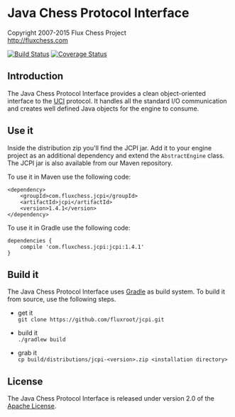 Java Chess Protocol Interface
=============================

Copyright 2007-2015 Flux Chess Project  
http://fluxchess.com

[![Build Status](https://travis-ci.org/fluxroot/jcpi.png?branch=1.4.x)](https://travis-ci.org/fluxroot/jcpi) [![Coverage Status](https://coveralls.io/repos/fluxroot/jcpi/badge.png?branch=1.4.x)](https://coveralls.io/r/fluxroot/jcpi?branch=1.4.x)


Introduction
------------
The Java Chess Protocol Interface provides a clean object-oriented interface to
the [UCI] protocol. It handles all the standard I/O communication and creates
well defined Java objects for the engine to consume.


Use it
------
Inside the distribution zip you'll find the JCPI jar. Add it to your engine
project as an additional dependency and extend the `AbstractEngine` class. The
JCPI jar is also available from our Maven repository.

To use it in Maven use the following code:

    <dependency>
        <groupId>com.fluxchess.jcpi</groupId>
        <artifactId>jcpi</artifactId>
        <version>1.4.1</version>
    </dependency>

To use it in Gradle use the following code:

    dependencies {
        compile 'com.fluxchess.jcpi:jcpi:1.4.1'
    }


Build it
--------
The Java Chess Protocol Interface uses [Gradle] as build system. To build it
from source, use the following steps.

- get it  
`git clone https://github.com/fluxroot/jcpi.git`

- build it  
`./gradlew build`

- grab it  
`cp build/distributions/jcpi-<version>.zip <installation directory>`


License
-------
The Java Chess Protocol Interface is released under version 2.0 of the
[Apache License].


[UCI]: http://www.shredderchess.com/chess-info/features/uci-universal-chess-interface.html
[Gradle]: http://gradle.org/
[Apache License]: http://www.apache.org/licenses/LICENSE-2.0
